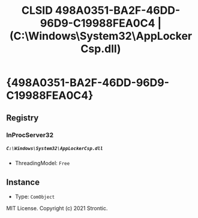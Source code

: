 ﻿---
title: "CLSID 498A0351-BA2F-46DD-96D9-C19988FEA0C4 | (C:\\Windows\\System32\\AppLockerCsp.dll)"
excerpt: What is COM-Object CLSID 498A0351-BA2F-46DD-96D9-C19988FEA0C4?
---

# {498A0351-BA2F-46DD-96D9-C19988FEA0C4}


## Registry


### InProcServer32

##### `C:\Windows\System32\AppLockerCsp.dll`
* ThreadingModel: `Free`

## Instance

* Type: `ComObject`

MIT License. Copyright (c) 2021 Strontic.


